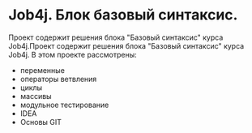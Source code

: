 # Job4j. Блок базовый синтаксис.
Проект содержит решения блока "Базовый синтаксис" курса Job4j.Проект содержит решения блока "Базовый синтаксис" курса Job4j.
В этом проекте рассмотрены: 
- переменные
- операторы ветвления
- циклы
- массивы
- модульное тестирование
- IDEA
- Основы GIT